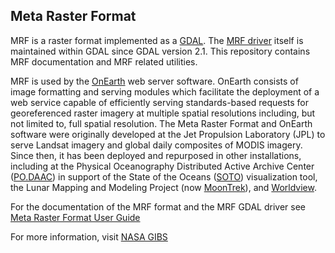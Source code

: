 ## Meta Raster Format

MRF is a raster format implemented as a [GDAL](http://github.com/OSGeo/GDAL).  The [MRF driver](https://github.com/OSGeo/gdal/tree/master/gdal/frmts/mrf) itself is maintained within GDAL since GDAL version 2.1.  This repository contains MRF documentation and MRF related utilities.

MRF is used by the [OnEarth](https://github.com/nasa-gibs/onearth) web server software.  OnEarth consists of image formatting and serving modules which facilitate the deployment of a web service capable of efficiently serving standards-based requests for georeferenced raster imagery at multiple spatial resolutions including, but not limited to, full spatial resolution.  The Meta Raster Format and OnEarth software were originally developed at the Jet Propulsion Laboratory (JPL) to serve Landsat imagery and global daily composites of MODIS imagery.  Since then, it has been deployed and repurposed in other installations, including at the Physical Oceanography Distributed Active Archive Center ([PO.DAAC](http://podaac.jpl.nasa.gov/)) in support of the State of the Oceans ([SOTO](http://podaac-tools.jpl.nasa.gov/soto-2d/)) visualization tool, the Lunar Mapping and Modeling Project (now [MoonTrek](https://moontrek.jpl.nasa.gov/)), and [Worldview](https://earthdata.nasa.gov/labs/worldview/).

For the documentation of the MRF format and the MRF GDAL driver see
[Meta Raster Format User Guide](doc/MUG.md)

For more information, visit [NASA GIBS](https://earthdata.nasa.gov/gibs)
